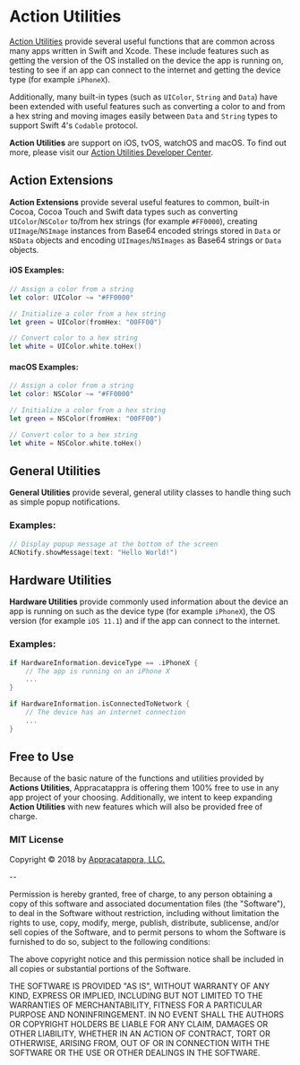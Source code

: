# Action Utilities

[Action Utilities](http://appracatappra.com/products/action-utilities/) provide several useful functions that are common across many apps written in Swift and Xcode. These include features such as getting the version of the OS installed on the device the app is running on, testing to see if an app can connect to the internet and getting the device type (for example `iPhoneX`).

Additionally, many built-in types (such as `UIColor`, `String` and `Data`) have been extended with useful features such as converting a color to and from a hex string and moving images easily between `Data` and `String` types to support Swift 4's `Codable` protocol.

**Action Utilities** are support on iOS, tvOS, watchOS and macOS. To find out more, please visit our [Action Utilities Developer Center](http://appracatappra.com/developers/action-utilities-help/).

<a name="Action-Extensions"></a>
## Action Extensions

**Action Extensions** provide several useful features to common, built-in Cocoa, Cocoa Touch and Swift data types such as converting `UIColor`/`NSColor` to/from hex strings (for example `#FF0000`), creating `UIImage`/`NSImage` instances from Base64 encoded strings stored in `Data` or `NSData` objects and encoding `UIImages`/`NSImages` as Base64 strings or `Data` objects.

#### iOS Examples:

```swift
// Assign a color from a string
let color: UIColor ~= "#FF0000"

// Initialize a color from a hex string
let green = UIColor(fromHex: "00FF00")

// Convert color to a hex string
let white = UIColor.white.toHex()
```

#### macOS Examples:

```swift
// Assign a color from a string
let color: NSColor ~= "#FF0000"

// Initialize a color from a hex string
let green = NSColor(fromHex: "00FF00")

// Convert color to a hex string
let white = NSColor.white.toHex()
```


<a name="General-Utilities"></a>
## General Utilities

**General Utilities** provide several, general utility classes to handle thing such as simple popup notifications.

### Examples:

```swift
// Display popup message at the bottom of the screen
ACNotify.showMessage(text: "Hello World!")
```

<a name="Hardware-Utilities"></a>
## Hardware Utilities

**Hardware Utilities** provide commonly used information about the device an app is running on such as the device type (for example `iPhoneX`), the OS version (for example `iOS 11.1`) and if the app can connect to the internet.

### Examples:

```swift
if HardwareInformation.deviceType == .iPhoneX {
	// The app is running on an iPhone X
	...
}

if HardwareInformation.isConnectedToNetwork {
	// The device has an internet connection
	...
} 
```

<a name="Free-to-Use"></a>
## Free to Use

Because of the basic nature of the functions and utilities provided by **Actions Utilities**, Appracatappra is offering them 100% free to use in any app project of your choosing. Additionally, we intent to keep expanding **Action Utilities** with new features which will also be provided free of charge.

<a name="MIT-License"></a>
### MIT License

Copyright © 2018 by [Appracatappra, LLC.](http://appracatappra.com)

--

Permission is hereby granted, free of charge, to any person obtaining a copy of this software and associated documentation files (the "Software"), to deal in the Software without restriction, including without limitation the rights to use, copy, modify, merge, publish, distribute, sublicense, and/or sell copies of the Software, and to permit persons to whom the Software is furnished to do so, subject to the following conditions:

The above copyright notice and this permission notice shall be included in all copies or substantial portions of the Software.

THE SOFTWARE IS PROVIDED "AS IS", WITHOUT WARRANTY OF ANY KIND, EXPRESS OR IMPLIED, INCLUDING BUT NOT LIMITED TO THE WARRANTIES OF MERCHANTABILITY, FITNESS FOR A PARTICULAR PURPOSE AND NONINFRINGEMENT. IN NO EVENT SHALL THE AUTHORS OR COPYRIGHT HOLDERS BE LIABLE FOR ANY CLAIM, DAMAGES OR OTHER LIABILITY, WHETHER IN AN ACTION OF CONTRACT, TORT OR OTHERWISE, ARISING FROM, OUT OF OR IN CONNECTION WITH THE SOFTWARE OR THE USE OR OTHER DEALINGS IN THE SOFTWARE.


